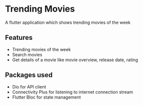 # Trending Movies

A flutter application which shows trending movies of the week

## Features

- Trending movies of the week
- Search movies
- Get details of a movie like movie overview, release date, rating

## Packages used

- Dio for API client
- Connectivity Plus for listening to internet connection stream
- Flutter Bloc for state management
